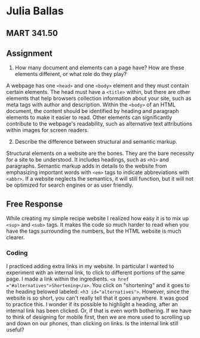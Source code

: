 # Julia Ballas

## MART 341.50

## Assignment

1. How many document <head> and <body> elements can a page have? How are these elements different, or what role do they play?

A webpage has one `<head>` and one `<body>` element and they must contain certain elements. The head must have a `<title>` within, but there are other elements that help browsers collection information about your site, such as meta tags with author and description. Within the `<body>` of an HTML document, the content should be identified by heading and paragraph elements to make it easier to read. Other elements can significantly contribute to the webpage's readability, such as alternative text attributions within images for screen readers.

2. Describe the difference between structural and semantic markup.

Structural elements on a website are the bones. They are the bare necessity for a site to be understood. It includes headings, such as `<h1>` and paragraphs. Semantic markup adds in details to the website from emphasizing important words with `<em>` tags to indicate abbreviations with `<abbr>`. If a website neglects the semantics, it will still function, but it will not be optimized for search engines or as user friendly.

## Free Response

While creating my simple recipe website I realized how easy it is to mix up `<sup>` and `<sub>` tags. It makes the code so much harder to read when you have the tags surrounding the numbers, but the HTML website is much clearer.

### Coding
I practiced adding extra links in my website. In particular I wanted to experiment with an internal link, to click to different portions of the same page. I made a link within the ingredients. `<a href ="#alternatives">Shortening</a>`. You click on "shortening" and it goes to the heading belowed labeled: `<h3 id="alternatives">`. However, since the website is so short, you can't really tell that it goes anywhere. It was good to practice this. I wonder if its possible to highlight a heading, after an internal link has been clicked. Or, if that is even worth bothering. If we have to think of designing for mobile first, then we are more used to scrolling up and down on our phones, than clicking on links. Is the internal link still useful?
